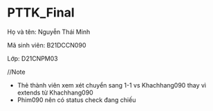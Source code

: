 # PTTK_Final
Họ và tên: Nguyễn Thái Minh

Mã sinh viên: B21DCCN090

Lớp: D21CNPM03


//Note
- Thẻ thành viên xem xét chuyển sang 1-1 vs Khachhang090 thay vì extends từ Khachhang090
- Phim090 nên có status check đang chiếu
